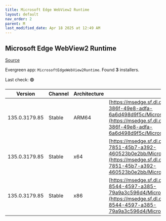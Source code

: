 ```yaml
---
title: Microsoft Edge WebView2 Runtime
layout: default
nav_order: 2
parent: M
last_modified_date: Apr 18 2025 at 12:49 AM
---
```


## Microsoft Edge WebView2 Runtime

[Source](https://developer.microsoft.com/en-us/microsoft-edge/webview2/)

Evergreen app: `MicrosoftEdgeWebView2Runtime`. Found **3** installers.

Last check: 🟢

| Version       | Channel | Architecture | URI                                                                                                                                                                                                                                                                                                                            |
| ------------- | ------- | ------------ | ------------------------------------------------------------------------------------------------------------------------------------------------------------------------------------------------------------------------------------------------------------------------------------------------------------------------------ |
| 135.0.3179.85 | Stable  | ARM64        | [https://msedge.sf.dl.delivery.mp.microsoft.com/filestreamingservice/files/a754cdff-386f-49e8-adfa-6a6d498d9f5c/MicrosoftEdgeWebView2RuntimeInstallerARM64.exe](https://msedge.sf.dl.delivery.mp.microsoft.com/filestreamingservice/files/a754cdff-386f-49e8-adfa-6a6d498d9f5c/MicrosoftEdgeWebView2RuntimeInstallerARM64.exe) |
| 135.0.3179.85 | Stable  | x64          | [https://msedge.sf.dl.delivery.mp.microsoft.com/filestreamingservice/files/76eb3dc4-7851-45b7-a392-460523b0e2bb/MicrosoftEdgeWebView2RuntimeInstallerX64.exe](https://msedge.sf.dl.delivery.mp.microsoft.com/filestreamingservice/files/76eb3dc4-7851-45b7-a392-460523b0e2bb/MicrosoftEdgeWebView2RuntimeInstallerX64.exe)     |
| 135.0.3179.85 | Stable  | x86          | [https://msedge.sf.dl.delivery.mp.microsoft.com/filestreamingservice/files/092ed67b-8544-4597-a385-79a9a3c596d4/MicrosoftEdgeWebView2RuntimeInstallerX86.exe](https://msedge.sf.dl.delivery.mp.microsoft.com/filestreamingservice/files/092ed67b-8544-4597-a385-79a9a3c596d4/MicrosoftEdgeWebView2RuntimeInstallerX86.exe)     |
